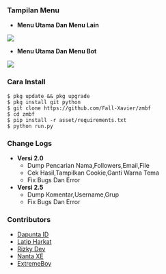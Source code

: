 ### Tampilan Menu
- **Menu Utama Dan Menu Lain**
<img src="https://github.com/Fall-Xavier/zmbf/blob/main/image/Screenshot_2023-02-22-21-40-01-93_84d3000e3f4017145260f7618db1d683.jpg">

- **Menu Utama Dan Menu Bot**
<img src="https://github.com/Fall-Xavier/zmbf/blob/main/image/Screenshot_2023-02-22-21-40-25-85_84d3000e3f4017145260f7618db1d683.jpg">

### Cara Install
````
$ pkg update && pkg upgrade
$ pkg install git python 
$ git clone https://github.com/Fall-Xavier/zmbf
$ cd zmbf
$ pip install -r asset/requirements.txt
$ python run.py
````

### Change Logs
- **Versi 2.0**
  - Dump Pencarian Nama,Followers,Email,File
  - Cek Hasil,Tampilkan Cookie,Ganti Warna Tema
  - Fix Bugs Dan Error
- **Versi 2.5**
  - Dump Komentar,Username,Grup
  - Fix Bugs Dan Error

### Contributors
- [Dapunta ID](https://github.com/Dapunta)
- [Latip Harkat](https://github.com/latip176)
- [Rizky Dev](https://github.com/hekelpro)
- [Nanta XE](https://github.com/IzZy619)
- [ExtremeBoy](https://github.com/ExtremeBoyGG)
